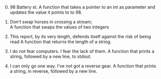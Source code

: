 0. 98 Battery st. 
A function that takes a pointer to an int as parameter and updates the value it points to to 98.

1. Don't swap horses in crossing a stream;  
A function that swaps the values of two integers

2. This report, by its very length, defends itself against the risk of being read
A function that returns the length of a string.


3. I do not fear computers. I fear the lack of them.
A function that prints a string, followed by a new line, to stdout.

4. I can only go one way. I've not got a reverse gear.
A function that prints a string, in reverse, followed by a new line. 
